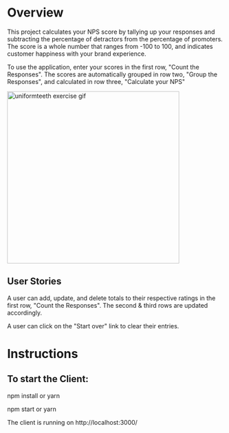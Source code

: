 # Overview

This project calculates your NPS score by tallying up your responses and subtracting the percentage of detractors from the percentage of promoters. The score is a whole number that ranges from -100 to 100, and indicates customer happiness with your brand experience.

To use the application, enter your scores in the first row, "Count the Responses". The scores are automatically grouped in row two, "Group the Responses", and calculated in row three, "Calculate your NPS" 

<img src="https://media.giphy.com/media/3AVLgJHa95yROW5cak/giphy.gif" alt="uniformteeth exercise gif" width="400" height="400">

## User Stories
A user can add, update, and delete totals to their respective ratings in the first row, "Count the Responses". The second & third rows are updated accordingly.

A user can click on the "Start over" link to clear their entries.

# Instructions

## To start the Client:

npm install or yarn

npm start or  yarn

The client is running on http://localhost:3000/
